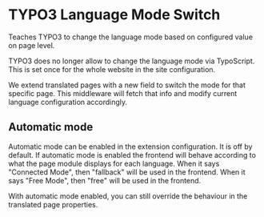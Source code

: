 
# TYPO3 Language Mode Switch
Teaches TYPO3 to change the language mode based on configured value on page level.

TYPO3 does no longer allow to change the language mode via TypoScript.
This is set once for the whole website in the site configuration.

We extend translated pages with a new field to switch the mode for that specific page.
This middleware will fetch that info and modify current language configuration accordingly.
  
  
## Automatic mode
Automatic mode can be enabled in the extension configuration. It is off by default.
If automatic mode is enabled the frontend will behave according to what the page module displays for each language.
When it says "Connected Mode", then "fallback" will be used in the frontend.
When it says "Free Mode", then "free" will be used in the frontend.

With automatic mode enabled, you can still override the behaviour in the translated page properties.
